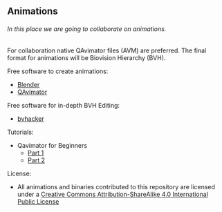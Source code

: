 ## Animations

###### In this place we are going to collaborate on animations.

For collaboration native QAvimator files (AVM) are preferred.
The final format for animations will be Biovision Hierarchy (BVH).

Free software to create animations:
* [Blender](http://www.blender.org/)
* [QAvimator](http://qavimator.org/)

Free software for in-depth BVH Editing:
* [bvhacker](http://www.bvhacker.com/)

Tutorials:
* Qavimator for Beginners
  * [Part 1](http://www.youtube.com/watch?v=pOulVwCePxw)
  * [Part 2](http://www.youtube.com/watch?v=GQZDG0Wmcwc)
  
License:
* All animations and binaries contributed to this repository are licensed under a [Creative Commons Attribution-ShareAlike 4.0 International Public License](https://creativecommons.org/licenses/by-sa/4.0/)
